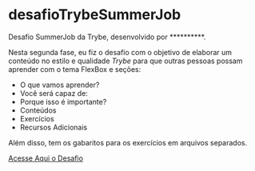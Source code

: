 # desafioTrybeSummerJob
Desafio SummerJob da Trybe, desenvolvido por **********.

Nesta segunda fase, eu fiz o desafio com o objetivo de elaborar um conteúdo no estilo e qualidade _Trybe_ para que
outras pessoas possam aprender com o tema FlexBox e seções:

- O que vamos aprender?
- Você será capaz de:
- Porque isso é importante?
- Conteúdos
- Exercícios
- Recursos Adicionais

Além disso, tem os gabaritos para os exercícios em arquivos separados.


[Acesse Aqui o Desafio](./DESAFIO.md)